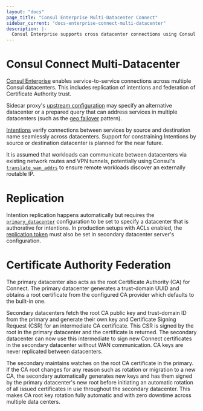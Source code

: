 ```yaml
---
layout: "docs"
page_title: "Consul Enterprise Multi-Datacenter Connect"
sidebar_current: "docs-enterprise-connect-multi-datacenter"
description: |-
  Consul Enterprise supports cross datacenter connections using Consul Connect.
---
```


# Consul Connect Multi-Datacenter

[Consul Enterprise](https://www.hashicorp.com/consul.html) enables service-to-service
connections across multiple Consul datacenters. This includes replication of intentions
and federation of Certificate Authority trust.

Sidecar proxy's [upstream configuration](/docs/connect/proxies.html#upstream-configuration-reference) 
may specify an alternative datacenter or a prepared query that can address services 
in multiple datacenters (such as the [geo failover](https://learn.hashicorp.com/consul/developer-discovery/geo-failoverl) pattern).

[Intentions](/docs/connect/intentions.html) verify connections between services by 
source and destination name seamlessly across datacenters. Support for constraining Intentions 
by source or destination datacenter is planned for the near future.

It is assumed that workloads can communicate between datacenters via existing network 
routes and VPN tunnels, potentially using Consul's 
[`translate_wan_addrs`](/docs/agent/options.html#translate_wan_addrs) to ensure remote 
workloads discover an externally routable IP.

# Replication

Intention replication happens automatically but requires the [`primary_datacenter`](/docs/agent/options.html#primary_datacenter)
configuration to be set to specify a datacenter that is authorative
for intentions. In production setups with ACLs enabled, the [replication token](/docs/agent/options.html#acl_tokens_replication)
must also be set in secondary datacenter server's configuration.

# Certificate Authority Federation

The primary datacenter also acts as the root Certificate Authority (CA) for Connect. 
The primary datacenter generates a trust-domain UUID and obtains a root certificate 
from the configured CA provider which defaults to the built-in one. 

Secondary datacenters fetch the root CA public key and trust-domain ID from the primary and 
generate their own key and Certificate Signing Request (CSR) for an intermediate CA certificate. 
This CSR is signed by the root in the primary datacenter and the certificate is returned. 
The secondary datacenter can now use this intermediate to sign new Connect certificates 
in the secondary datacenter without WAN communication. CA keys are never replicated between 
datacenters.

The secondary maintains watches on the root CA certificate in the primary. If the CA root
changes for any reason such as rotation or migration to a new CA, the secondary automatically
generates new keys and has them signed by the primary datacenter's new root before initiating
an automatic rotation of all issued certificates in use throughout the secondary datacenter. 
This makes CA root key rotation fully automatic and with zero downtime across multiple data 
centers.
